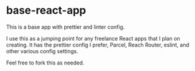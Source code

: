 # base-react-app
This is a base app with prettier and linter config. 


I use this as a jumping point for any freelance React apps that I plan on creating.
It has the prettier config I prefer, Parcel, Reach Router, eslint, and other various config settings.

Feel free to fork this as needed.
